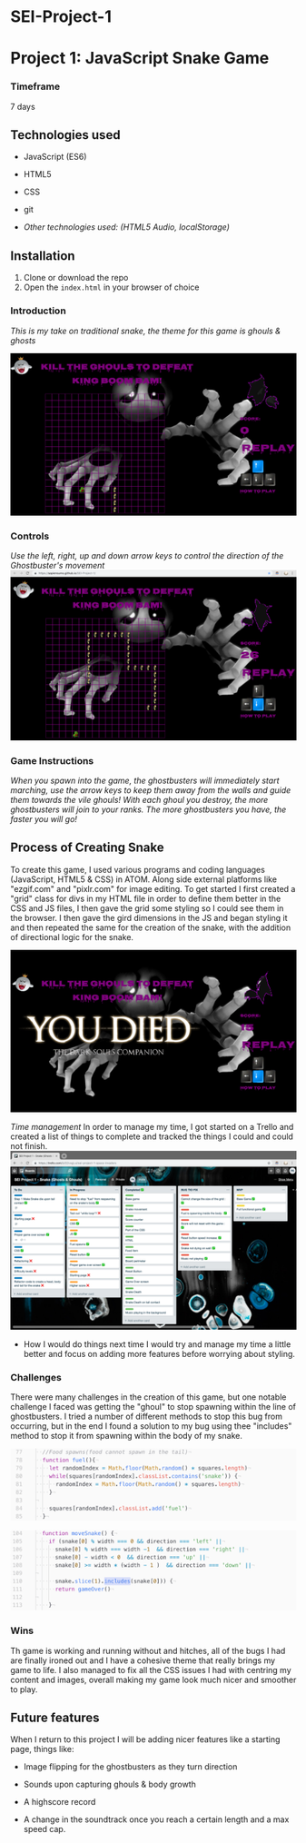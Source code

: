 # SEI-Project-1

# Project 1: JavaScript Snake Game

### Timeframe
7 days

## Technologies used

* JavaScript (ES6)
* HTML5
* CSS
* git

* _Other technologies used: (HTML5 Audio, localStorage)_

## Installation

1. Clone or download the repo
1. Open the `index.html` in your browser of choice

### Introduction
_This is my take on traditional snake, the theme for this game is ghouls & ghosts_

![Ghosts & Ghouls](/images/startpage-images/Preview.png)

### Controls
_Use the left, right, up and down arrow keys to control the direction of the Ghostbuster's movement_
![Ghosts & Ghouls](/images/startpage-images/pregame.png)

### Game Instructions
_When you spawn into the game, the ghostbusters will immediately start marching, use the arrow keys to keep them away from the walls and guide them towards the vile ghouls! With each ghoul you destroy, the more ghostbusters will join to your ranks. The more ghostbusters you have, the faster you will go!_

## Process of Creating Snake
To create this game, I used various programs and coding languages (JavaScript, HTML5 & CSS) in ATOM. Along side external platforms like "ezgif.com" and "pixlr.com" for image editing. To get started I first created a "grid" class for divs in my HTML file in order to define them better in the CSS and JS files, I then gave the grid some styling so I could see them in the browser. I then gave the gird dimensions in the JS and began styling it and then repeated the same for the creation of the snake, with the addition of directional logic for the snake.

![You Died](/images/readme/die.png)

*Time management*
In order to manage my time, I got started on a Trello and created a list of things to complete and tracked the things I could and could not finish.
![Trello](/images/readme/trello.png)

* How I would do things next time
I would try and manage my time a little better and focus on adding more features before worrying about styling.

### Challenges
There were many challenges in the creation of this game, but one notable challenge I faced was getting the "ghoul" to stop spawning within the line of ghostbusters. I tried a number of different methods to stop this bug from occurring, but in the end I found a solution to my bug using thee "includes" method to stop it from spawning within the body of my snake.

![includes](images/readme/includes.png)

![includes](images/readme/includes_2.png)


### Wins
Th game is working and running without and hitches, all of the bugs I had are finally ironed out and I have a cohesive theme that really brings my game to life. I also managed to fix all the CSS issues I had with centring my content and images, overall making my game look much nicer and smoother to play.

## Future features
When I return to this project I will be adding nicer features like a starting page, things like:

* Image flipping for the ghostbusters as they turn direction

* Sounds upon capturing ghouls & body growth

* A highscore record

* A change in the soundtrack once you reach a certain length and a max speed cap.
